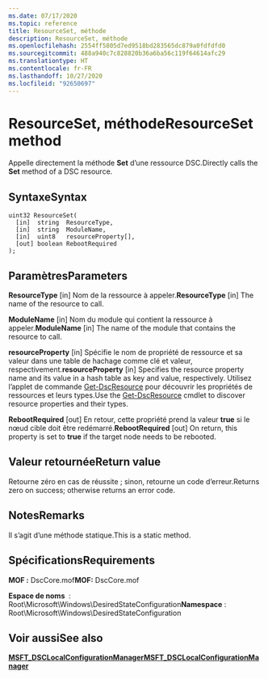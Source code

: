 ```yaml
---
ms.date: 07/17/2020
ms.topic: reference
title: ResourceSet, méthode
description: ResourceSet, méthode
ms.openlocfilehash: 2554ff5805d7ed9518bd283565dc879a0fdfdfd0
ms.sourcegitcommit: 488a940c7c828820b36a6ba56c119f64614afc29
ms.translationtype: HT
ms.contentlocale: fr-FR
ms.lasthandoff: 10/27/2020
ms.locfileid: "92650697"
---
```

# <a name="resourceset-method"></a><span data-ttu-id="cf0b9-103">ResourceSet, méthode</span><span class="sxs-lookup"><span data-stu-id="cf0b9-103">ResourceSet method</span></span>

<span data-ttu-id="cf0b9-104">Appelle directement la méthode **Set** d’une ressource DSC.</span><span class="sxs-lookup"><span data-stu-id="cf0b9-104">Directly calls the **Set** method of a DSC resource.</span></span>

## <a name="syntax"></a><span data-ttu-id="cf0b9-105">Syntaxe</span><span class="sxs-lookup"><span data-stu-id="cf0b9-105">Syntax</span></span>

```mof
uint32 ResourceSet(
  [in]  string  ResourceType,
  [in]  string  ModuleName,
  [in]  uint8   resourceProperty[],
  [out] boolean RebootRequired
);
```

## <a name="parameters"></a><span data-ttu-id="cf0b9-106">Paramètres</span><span class="sxs-lookup"><span data-stu-id="cf0b9-106">Parameters</span></span>

<span data-ttu-id="cf0b9-107">**ResourceType** \[in\] Nom de la ressource à appeler.</span><span class="sxs-lookup"><span data-stu-id="cf0b9-107">**ResourceType** \[in\] The name of the resource to call.</span></span>

<span data-ttu-id="cf0b9-108">**ModuleName** \[in\] Nom du module qui contient la ressource à appeler.</span><span class="sxs-lookup"><span data-stu-id="cf0b9-108">**ModuleName** \[in\] The name of the module that contains the resource to call.</span></span>

<span data-ttu-id="cf0b9-109">**resourceProperty** \[in\] Spécifie le nom de propriété de ressource et sa valeur dans une table de hachage comme clé et valeur, respectivement.</span><span class="sxs-lookup"><span data-stu-id="cf0b9-109">**resourceProperty** \[in\] Specifies the resource property name and its value in a hash table as key and value, respectively.</span></span> <span data-ttu-id="cf0b9-110">Utilisez l’applet de commande [Get-DscResource](/powershell/module/PSDesiredStateConfiguration/Get-DscResource) pour découvrir les propriétés de ressources et leurs types.</span><span class="sxs-lookup"><span data-stu-id="cf0b9-110">Use the [Get-DscResource](/powershell/module/PSDesiredStateConfiguration/Get-DscResource) cmdlet to discover resource properties and their types.</span></span>

<span data-ttu-id="cf0b9-111">**RebootRequired** \[out\] En retour, cette propriété prend la valeur **true** si le nœud cible doit être redémarré.</span><span class="sxs-lookup"><span data-stu-id="cf0b9-111">**RebootRequired** \[out\] On return, this property is set to **true** if the target node needs to be rebooted.</span></span>

## <a name="return-value"></a><span data-ttu-id="cf0b9-112">Valeur retournée</span><span class="sxs-lookup"><span data-stu-id="cf0b9-112">Return value</span></span>

<span data-ttu-id="cf0b9-113">Retourne zéro en cas de réussite ; sinon, retourne un code d’erreur.</span><span class="sxs-lookup"><span data-stu-id="cf0b9-113">Returns zero on success; otherwise returns an error code.</span></span>

## <a name="remarks"></a><span data-ttu-id="cf0b9-114">Notes</span><span class="sxs-lookup"><span data-stu-id="cf0b9-114">Remarks</span></span>

<span data-ttu-id="cf0b9-115">Il s’agit d’une méthode statique.</span><span class="sxs-lookup"><span data-stu-id="cf0b9-115">This is a static method.</span></span>

## <a name="requirements"></a><span data-ttu-id="cf0b9-116">Spécifications</span><span class="sxs-lookup"><span data-stu-id="cf0b9-116">Requirements</span></span>

<span data-ttu-id="cf0b9-117">**MOF :** DscCore.mof</span><span class="sxs-lookup"><span data-stu-id="cf0b9-117">**MOF:** DscCore.mof</span></span>

<span data-ttu-id="cf0b9-118">**Espace de noms**  : Root\Microsoft\Windows\DesiredStateConfiguration</span><span class="sxs-lookup"><span data-stu-id="cf0b9-118">**Namespace** : Root\Microsoft\Windows\DesiredStateConfiguration</span></span>

## <a name="see-also"></a><span data-ttu-id="cf0b9-119">Voir aussi</span><span class="sxs-lookup"><span data-stu-id="cf0b9-119">See also</span></span>

[<span data-ttu-id="cf0b9-120">**MSFT_DSCLocalConfigurationManager**</span><span class="sxs-lookup"><span data-stu-id="cf0b9-120">**MSFT_DSCLocalConfigurationManager**</span></span>](msft-dsclocalconfigurationmanager.md)
